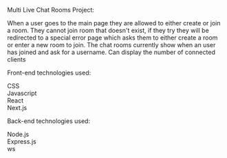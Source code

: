 Multi Live Chat Rooms Project:

When a user goes to the main page they are allowed to either create or join a room. They cannot join room that doesn't exist,
if they try they will be redirected to a special error page which asks them to either create a room or enter a new room to join.
The chat rooms currently show when an user has joined and ask for a username. Can display the number of connected clients

Front-end technologies used:

CSS  
Javascript  
React  
Next.js  


Back-end technologies used:

Node.js  
Express.js  
ws  
